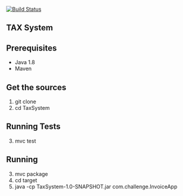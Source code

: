 [![Build Status](https://travis-ci.com/themikelus/TaxSystem.svg?branch=master)](https://travis-ci.com/themikelus/TaxSystem)

## TAX System
## Prerequisites

* Java 1.8
* Maven

## Get the sources

1. git clone
2. cd TaxSystem

## Running Tests

3. mvc test

## Running

3. mvc package
4. cd target
5. java -cp TaxSystem-1.0-SNAPSHOT.jar com.challenge.InvoiceApp
